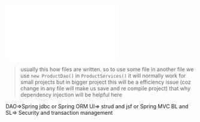 ![](springandjee.excalidraw.md)

> usually this how files are written. so to use some file in another file we use `new ProductDao()` in `ProductServices()` it will normally work for small projects but in bigger project this will be a efficiency issue (coz change in any file will make us save and re compile project) that why dependency injection will be helpful here



DAO=>Spring jdbc or Spring ORM
UI=> strud and jsf or Spring MVC
BL and SL=> Security and transaction management
